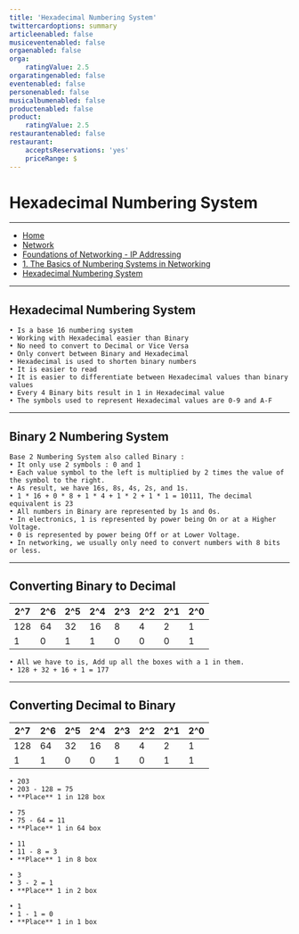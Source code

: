 ```yaml
---
title: 'Hexadecimal Numbering System'
twittercardoptions: summary
articleenabled: false
musiceventenabled: false
orgaenabled: false
orga:
    ratingValue: 2.5
orgaratingenabled: false
eventenabled: false
personenabled: false
musicalbumenabled: false
productenabled: false
product:
    ratingValue: 2.5
restaurantenabled: false
restaurant:
    acceptsReservations: 'yes'
    priceRange: $
---
```


#  <a href="https://stnetwork.fr/network/foundations-of-networking-ip-addressing/the-basics-of-numbering-systems-in-networking" class="nav-button transform"><span></span></a>Hexadecimal Numbering System



---

<div>
<nav class="breadcrumb is-medium" aria-label="breadcrumbs">
  <ul>
    <li><a href="/"><span class="icon is-small"><i class="fa fa-home"></i></span>Home<span></span></a></li>
    <li><a href="/network"><span class="icon is-small"><i class="fa fa-connectdevelop"></i></span><span>Network</span></a></li>
    <li><a href="/network/foundations-of-networking-ip-addressing"></span>Foundations of Networking - IP Addressing<span></span></a></li>
    <li><a href="/network/foundations-of-networking-ip-addressing/the-basics-of-numbering-systems-in-networking"></span>1. The Basics of Numbering Systems in Networking<span></span></a></li>
    <li><a href="#"></span>Hexadecimal Numbering System<span></span></a></li>
  </ul>
</nav>
</div>

---

## Hexadecimal Numbering System

```
• Is a base 16 numbering system
• Working with Hexadecimal easier than Binary
• No need to convert to Decimal or Vice Versa
• Only convert between Binary and Hexadecimal
• Hexadecimal is used to shorten binary numbers
• It is easier to read
• It is easier to differentiate between Hexadecimal values than binary values
• Every 4 Binary bits result in 1 in Hexadecimal value
• The symbols used to represent Hexadecimal values are 0-9 and A-F
```

---

## Binary 2 Numbering System

```
Base 2 Numbering System also called Binary :
• It only use 2 symbols : 0 and 1
• Each value symbol to the left is multiplied by 2 times the value of the symbol to the right.
• As result, we have 16s, 8s, 4s, 2s, and 1s.
• 1 * 16 + 0 * 8 + 1 * 4 + 1 * 2 + 1 * 1 = 10111, The decimal equivalent is 23
• All numbers in Binary are represented by 1s and 0s.
• In electronics, 1 is represented by power being On or at a Higher Voltage.
• 0 is represented by power being Off or at Lower Voltage.
• In networking, we usually only need to convert numbers with 8 bits or less.
```

---

## Converting Binary to Decimal

| 2^7 | 2^6 | 2^5 | 2^4 | 2^3 | 2^2 | 2^1 | 2^0 |
| ----- |-----| ----- | ----- | ---- | ----- | ----- | ----- |
| 128 | 64  | 32  | 16  | 8   | 4   | 2   | 1   |
| 1   | 0   | 1   | 1   | 0   | 0   | 0   | 1   |

```
• All we have to is, Add up all the boxes with a 1 in them.
• 128 + 32 + 16 + 1 = 177
```

---

## Converting Decimal to Binary 

| 2^7 | 2^6 | 2^5 | 2^4 | 2^3 | 2^2 | 2^1 | 2^0 |
| ----- |-----| ----- | ----- | ---- | ----- | ----- | ----- |
| 128 | 64  | 32  | 16  | 8   | 4   | 2   | 1   |
| 1   | 1   | 0   | 0   | 1   | 0   | 1   | 1   |

```
• 203
• 203 - 128 = 75
• **Place** 1 in 128 box

• 75
• 75 - 64 = 11 
• **Place** 1 in 64 box

• 11
• 11 - 8 = 3
• **Place** 1 in 8 box

• 3
• 3 - 2 = 1 
• **Place** 1 in 2 box

• 1
• 1 - 1 = 0 
• **Place** 1 in 1 box
```